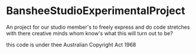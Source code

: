 # BansheeStudioExperimentalProject
An project for our studio member's to freely express and do code stretches with there creative minds whom know's what this will turn out to be?

this code is under thee Australian Copyright Act 1968
